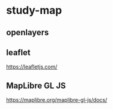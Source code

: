 # study-map

## openlayers

## leaflet

https://leafletjs.com/

## MapLibre GL JS

https://maplibre.org/maplibre-gl-js/docs/
